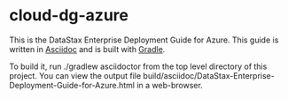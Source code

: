 cloud-dg-azure
==============

This is the DataStax Enterprise Deployment Guide for Azure.  This guide is written in [Asciidoc](http://www.methods.co.nz/asciidoc/) and is built with [Gradle](http://www.gradle.org).

To build it, run ./gradlew asciidoctor from the top level directory of this project.  You can view the output file build/asciidoc/DataStax-Enterprise-Deployment-Guide-for-Azure.html in a web-browser.

